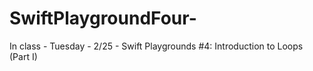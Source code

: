 # SwiftPlaygroundFour-
In class - Tuesday - 2/25 - Swift Playgrounds #4: Introduction to Loops (Part I) 
